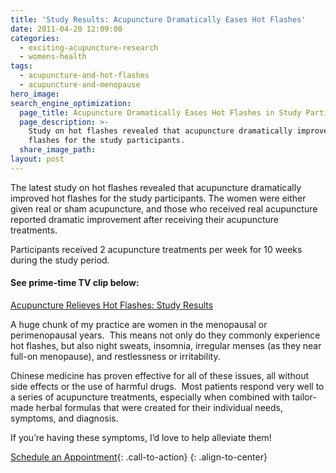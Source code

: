 ```yaml
---
title: 'Study Results: Acupuncture Dramatically Eases Hot Flashes'
date: 2011-04-20 12:09:00
categories:
  - exciting-acupuncture-research
  - womens-health
tags:
  - acupuncture-and-hot-flashes
  - acupuncture-and-menopause
hero_image:
search_engine_optimization:
  page_title: Acupuncture Dramatically Eases Hot Flashes in Study Participants
  page_description: >-
    Study on hot flashes revealed that acupuncture dramatically improved hot
    flashes for the study participants.
  share_image_path:
layout: post
---
```


The latest study on hot flashes revealed that acupuncture dramatically improved hot flashes for the study participants. The women were either given real or sham acupuncture, and those who received real acupuncture reported dramatic improvement after receiving their acupuncture treatments.

Participants received 2 acupuncture treatments per week for 10 weeks during the study period.

#### See prime-time TV clip below:

[Acupuncture Relieves Hot Flashes: Study Results](http://abcnews.go.com/Health/study-shows-acupuncture-curb-severity-hot-flashes-menopause/story?id=13075594)

A huge chunk of my practice are women in the menopausal or perimenopausal years.&nbsp; This means not only do they commonly experience hot flashes, but also night sweats, insomnia, irregular menses (as they near full-on menopause), and restlessness or irritability.&nbsp;

Chinese medicine has proven effective for all of these issues, all without side effects or the use of harmful drugs.&nbsp; Most patients respond very well to a series of acupuncture treatments, especially when combined with tailor-made herbal formulas that were created for their individual needs, symptoms, and diagnosis.

If you’re having these symptoms, I’d love to help alleviate them!

[Schedule an Appointment](/make-an-appointment/){: .call-to-action}
{: .align-to-center}